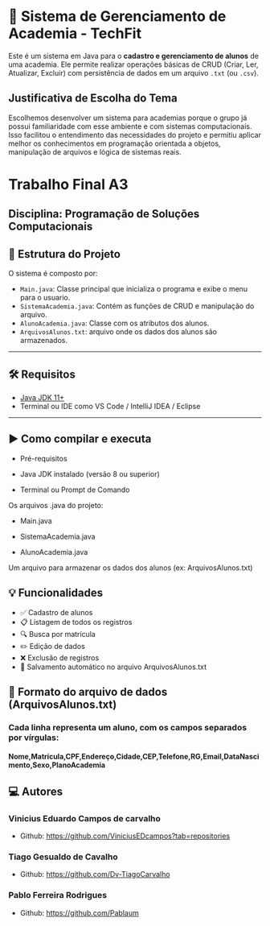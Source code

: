 # 💪 Sistema de Gerenciamento de Academia - TechFit

Este é um sistema em Java para o **cadastro e gerenciamento de alunos** de uma academia. Ele permite realizar operações básicas de CRUD (Criar, Ler, Atualizar, Excluir) com persistência de dados em um arquivo `.txt` (ou `.csv`).

## Justificativa de Escolha do Tema
Escolhemos desenvolver um sistema para academias porque o grupo já possui familiaridade
com esse ambiente e com sistemas computacionais. Isso facilitou o entendimento das 
necessidades do projeto e permitiu aplicar melhor os conhecimentos em programação
orientada a objetos, manipulação de arquivos e lógica de sistemas reais.


# Trabalho Final A3 
## Disciplina: Programação de Soluções Computacionais

## 📁 Estrutura do Projeto

O sistema é composto por:

- `Main.java`: Classe principal que inicializa o programa e exibe o menu para o usuario.
- `SistemaAcademia.java`: Contém as funções de CRUD e manipulação do arquivo.
- `AlunoAcademia.java`: Classe com os atributos dos alunos.
- `ArquivosAlunos.txt`: arquivo onde os dados dos alunos são armazenados.

---

## 🛠️ Requisitos

- [Java JDK 11+](https://www.oracle.com/java/technologies/javase-downloads.html)
- Terminal ou IDE como VS Code / IntelliJ IDEA / Eclipse

---

## ▶️ Como compilar e executa

- Pré-requisitos
- Java JDK instalado (versão 8 ou superior)

- Terminal ou Prompt de Comando

Os arquivos .java do projeto: 
- Main.java 

- SistemaAcademia.java

- AlunoAcademia.java

Um arquivo para armazenar os dados dos alunos (ex: ArquivosAlunos.txt)

## 💡 Funcionalidades

- ✅ Cadastro de alunos
- 📋 Listagem de todos os registros
- 🔍 Busca por matrícula
- ✏️ Edição de dados
- ❌ Exclusão de registros
- 💾 Salvamento automático no arquivo ArquivosAlunos.txt

## 📂 Formato do arquivo de dados (ArquivosAlunos.txt)
### Cada linha representa um aluno, com os campos separados por vírgulas:

#### Nome,Matrícula,CPF,Endereço,Cidade,CEP,Telefone,RG,Email,DataNascimento,Sexo,PlanoAcademia

## 💻 Autores

### Vinicius Eduardo Campos de carvalho
- Github: 
https://github.com/ViniciusEDcampos?tab=repositories


### Tiago Gesualdo de Cavalho
- Github:
  https://github.com/Dv-TiagoCarvalho

### Pablo Ferreira Rodrigues
- Github:
  https://github.com/Pablaum
